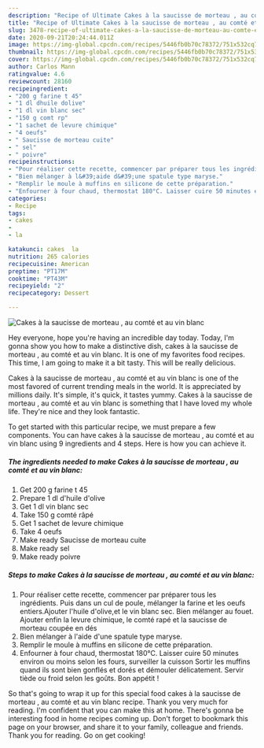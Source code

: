 ```yaml
---
description: "Recipe of Ultimate Cakes à la saucisse de morteau , au comté et au vin blanc"
title: "Recipe of Ultimate Cakes à la saucisse de morteau , au comté et au vin blanc"
slug: 3478-recipe-of-ultimate-cakes-a-la-saucisse-de-morteau-au-comte-et-au-vin-blanc
date: 2020-09-21T20:24:44.011Z
image: https://img-global.cpcdn.com/recipes/5446fb0b70c78372/751x532cq70/cakes-a-la-saucisse-de-morteau-au-comte-et-au-vin-blanc-photo-principale-de-la-recette.jpg
thumbnail: https://img-global.cpcdn.com/recipes/5446fb0b70c78372/751x532cq70/cakes-a-la-saucisse-de-morteau-au-comte-et-au-vin-blanc-photo-principale-de-la-recette.jpg
cover: https://img-global.cpcdn.com/recipes/5446fb0b70c78372/751x532cq70/cakes-a-la-saucisse-de-morteau-au-comte-et-au-vin-blanc-photo-principale-de-la-recette.jpg
author: Carlos Mann
ratingvalue: 4.6
reviewcount: 28160
recipeingredient:
- "200 g farine t 45"
- "1 dl dhuile dolive"
- "1 dl vin blanc sec"
- "150 g comt rp"
- "1 sachet de levure chimique"
- "4 oeufs"
- " Saucisse de morteau cuite"
- " sel"
- " poivre"
recipeinstructions:
- "Pour réaliser cette recette, commencer par préparer tous les ingrédients. Puis dans un cul de poule, mélanger la farine et les oeufs entiers.Ajouter l&#39;huile d&#39;olive,et le vin blanc sec. Bien mélanger au fouet. Ajouter enfin la levure chimique, le comté rapé et la saucisse de morteau coupée en dés"
- "Bien mélanger à l&#39;aide d&#39;une spatule type maryse."
- "Remplir le moule à muffins en silicone de cette préparation."
- "Enfourner à four chaud, thermostat 180°C. Laisser cuire 50 minutes environ ou moins selon les fours, surveiller la cuisson Sortir les muffins quand ils sont bien gonflés et dorés et démouler délicatement. Servir tiède ou froid selon les goûts. Bon appétit !"
categories:
- Recipe
tags:
- cakes
- 
- la

katakunci: cakes  la 
nutrition: 265 calories
recipecuisine: American
preptime: "PT17M"
cooktime: "PT43M"
recipeyield: "2"
recipecategory: Dessert

---
```



![Cakes à la saucisse de morteau , au comté et au vin blanc](https://img-global.cpcdn.com/recipes/5446fb0b70c78372/751x532cq70/cakes-a-la-saucisse-de-morteau-au-comte-et-au-vin-blanc-photo-principale-de-la-recette.jpg)

Hey everyone, hope you're having an incredible day today. Today, I'm gonna show you how to make a distinctive dish, cakes à la saucisse de morteau , au comté et au vin blanc. It is one of my favorites food recipes. This time, I am going to make it a bit tasty. This will be really delicious.



Cakes à la saucisse de morteau , au comté et au vin blanc is one of the most favored of current trending meals in the world. It is appreciated by millions daily. It's simple, it's quick, it tastes yummy. Cakes à la saucisse de morteau , au comté et au vin blanc is something that I have loved my whole life. They're nice and they look fantastic.


To get started with this particular recipe, we must prepare a few components. You can have cakes à la saucisse de morteau , au comté et au vin blanc using 9 ingredients and 4 steps. Here is how you can achieve it.

<!--inarticleads1-->

##### The ingredients needed to make Cakes à la saucisse de morteau , au comté et au vin blanc:

1. Get 200 g farine t 45
1. Prepare 1 dl d&#39;huile d&#39;olive
1. Get 1 dl vin blanc sec
1. Take 150 g comté râpé
1. Get 1 sachet de levure chimique
1. Take 4 oeufs
1. Make ready  Saucisse de morteau cuite
1. Make ready  sel
1. Make ready  poivre




<!--inarticleads2-->

##### Steps to make Cakes à la saucisse de morteau , au comté et au vin blanc:

1. Pour réaliser cette recette, commencer par préparer tous les ingrédients. Puis dans un cul de poule, mélanger la farine et les oeufs entiers.Ajouter l&#39;huile d&#39;olive,et le vin blanc sec. Bien mélanger au fouet. Ajouter enfin la levure chimique, le comté rapé et la saucisse de morteau coupée en dés
1. Bien mélanger à l&#39;aide d&#39;une spatule type maryse.
1. Remplir le moule à muffins en silicone de cette préparation.
1. Enfourner à four chaud, thermostat 180°C. Laisser cuire 50 minutes environ ou moins selon les fours, surveiller la cuisson Sortir les muffins quand ils sont bien gonflés et dorés et démouler délicatement. Servir tiède ou froid selon les goûts. Bon appétit !




So that's going to wrap it up for this special food cakes à la saucisse de morteau , au comté et au vin blanc recipe. Thank you very much for reading. I'm confident that you can make this at home. There's gonna be interesting food in home recipes coming up. Don't forget to bookmark this page on your browser, and share it to your family, colleague and friends. Thank you for reading. Go on get cooking!
